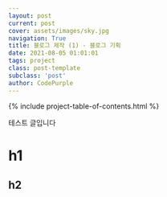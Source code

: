 ```yaml
---
layout: post
current: post
cover: assets/images/sky.jpg
navigation: True
title: 블로그 제작 (1) - 블로그 기획
date: 2021-08-05 01:01:01
tags: project
class: post-template
subclass: 'post'
author: CodePurple
---
```


{% include project-table-of-contents.html %}

테스트 글입니다
# h1
## h2